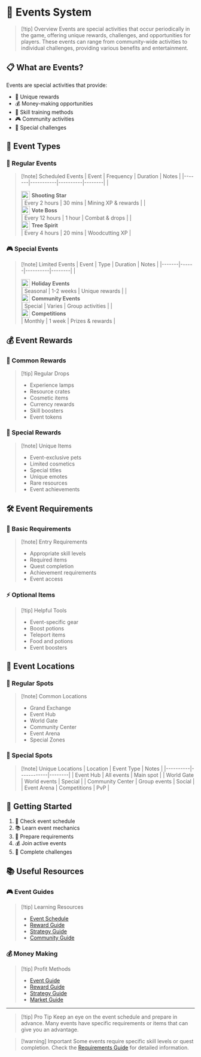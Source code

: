 # 🎉 Events System

> [!tip] Overview
> Events are special activities that occur periodically in the game, offering unique rewards, challenges, and opportunities for players. These events can range from community-wide activities to individual challenges, providing various benefits and entertainment.

## 📋 What are Events?

Events are special activities that provide:
- 🎁 Unique rewards
- 💰 Money-making opportunities
- 🎯 Skill training methods
- 🎮 Community activities
- 🌟 Special challenges

## 🎯 Event Types

<div class="grid grid-cols-1 md:grid-cols-2 gap-4">
<div>

### 🌟 Regular Events
> [!note] Scheduled Events
> | Event | Frequency | Duration | Notes |
> |-------|-----------|----------|--------|
> | <div style="display: flex; align-items: center;"><img src="../public/img/rs/events/shooting-star.webp" width="23" height="23" style="margin-right: 5px;" /><strong>Shooting Star</strong></div> | Every 2 hours | 30 mins | Mining XP & rewards |
> | <div style="display: flex; align-items: center;"><img src="../public/img/rs/events/vote-boss.webp" width="23" height="23" style="margin-right: 5px;" /><strong>Vote Boss</strong></div> | Every 12 hours | 1 hour | Combat & drops |
> | <div style="display: flex; align-items: center;"><img src="../public/img/rs/events/tree-spirit.webp" width="23" height="23" style="margin-right: 5px;" /><strong>Tree Spirit</strong></div> | Every 4 hours | 20 mins | Woodcutting XP |

</div>
<div>

### 🎮 Special Events
> [!note] Limited Events
> | Event | Type | Duration | Notes |
> |-------|------|----------|--------|
> | <div style="display: flex; align-items: center;"><img src="../public/img/rs/events/holiday.webp" width="23" height="23" style="margin-right: 5px;" /><strong>Holiday Events</strong></div> | Seasonal | 1-2 weeks | Unique rewards |
> | <div style="display: flex; align-items: center;"><img src="../public/img/rs/events/community.webp" width="23" height="23" style="margin-right: 5px;" /><strong>Community Events</strong></div> | Special | Varies | Group activities |
> | <div style="display: flex; align-items: center;"><img src="../public/img/rs/events/competition.webp" width="23" height="23" style="margin-right: 5px;" /><strong>Competitions</strong></div> | Monthly | 1 week | Prizes & rewards |

</div>
</div>

## 💰 Event Rewards

<div class="grid grid-cols-1 md:grid-cols-2 gap-4">
<div>

### 🎁 Common Rewards
> [!tip] Regular Drops
> - Experience lamps
> - Resource crates
> - Cosmetic items
> - Currency rewards
> - Skill boosters
> - Event tokens

</div>
<div>

### 🌟 Special Rewards
> [!note] Unique Items
> - Event-exclusive pets
> - Limited cosmetics
> - Special titles
> - Unique emotes
> - Rare resources
> - Event achievements

</div>
</div>

## 🛠️ Event Requirements

<div class="grid grid-cols-1 md:grid-cols-2 gap-4">
<div>

### 🎒 Basic Requirements
> [!note] Entry Requirements
> - Appropriate skill levels
> - Required items
> - Quest completion
> - Achievement requirements
> - Event access

</div>
<div>

### ⚡ Optional Items
> [!tip] Helpful Tools
> - Event-specific gear
> - Boost potions
> - Teleport items
> - Food and potions
> - Event boosters

</div>
</div>

## 📍 Event Locations

<div class="grid grid-cols-1 md:grid-cols-2 gap-4">
<div>

### 🏰 Regular Spots
> [!note] Common Locations
> - Grand Exchange
> - Event Hub
> - World Gate
> - Community Center
> - Event Arena
> - Special Zones

</div>
<div>

### 🎯 Special Spots
> [!note] Unique Locations
> | Location | Event Type | Notes |
> |----------|------------|--------|
> | Event Hub | All events | Main spot |
> | World Gate | World events | Special |
> | Community Center | Group events | Social |
> | Event Arena | Competitions | PvP |

</div>
</div>

## 🚀 Getting Started

1. 🎒 Check event schedule
2. 📚 Learn event mechanics
3. 🎯 Prepare requirements
4. 💰 Join active events
5. 🌟 Complete challenges

## 📚 Useful Resources

<div class="grid grid-cols-1 md:grid-cols-2 gap-4">
<div>

### 🎮 Event Guides
> [!tip] Learning Resources
> - [Event Schedule](/guides/events/schedule)
> - [Reward Guide](/guides/events/rewards)
> - [Strategy Guide](/guides/events/strategy)
> - [Community Guide](/guides/events/community)

</div>
<div>

### 💰 Money Making
> [!tip] Profit Methods
> - [Event Guide](/guides/money-making/events)
> - [Reward Guide](/guides/money-making/rewards)
> - [Strategy Guide](/guides/money-making/strategy)
> - [Market Guide](/guides/money-making/market)

</div>
</div>

---

> [!tip] Pro Tip
> Keep an eye on the event schedule and prepare in advance. Many events have specific requirements or items that can give you an advantage.

> [!warning] Important
> Some events require specific skill levels or quest completion. Check the [Requirements Guide](/guides/getting-started/events/requirements) for detailed information.